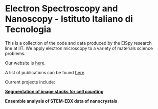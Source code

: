 # Electron Spectroscopy and Nanoscopy - Istituto Italiano di Tecnologia
This is a collection of the code and data produced by the ElSpy research line at IIT.
We apply electron microscopy to a variety of materials science problems.

Our website is <a href="https://el-spy.iit.it/home">here</a>.

A list of publications can be found <a href="https://scholar.google.com/citations?hl=en&user=3zve0u0AAAAJ&view_op=list_works&sortby=pubdate">here</a>.

Current projects include:

[**Segmentation of image stacks for cell counting**](https://github.com/IIT-ElSpy/Seg_cell)

**Ensemble analysis of STEM-EDX data of nanocrystals**

<!--

**Here are some ideas to get you started:**

🙋‍♀️ A short introduction - what is your organization all about?
🌈 Contribution guidelines - how can the community get involved?
👩‍💻 Useful resources - where can the community find your docs? Is there anything else the community should know?
🍿 Fun facts - what does your team eat for breakfast?
🧙 Remember, you can do mighty things with the power of [Markdown](https://docs.github.com/github/writing-on-github/getting-started-with-writing-and-formatting-on-github/basic-writing-and-formatting-syntax)
-->

